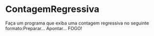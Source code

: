 # ContagemRegressiva
 Faça um programa que exiba uma contagem regressiva no seguinte formato:Preparar... Apontar... FOGO!
